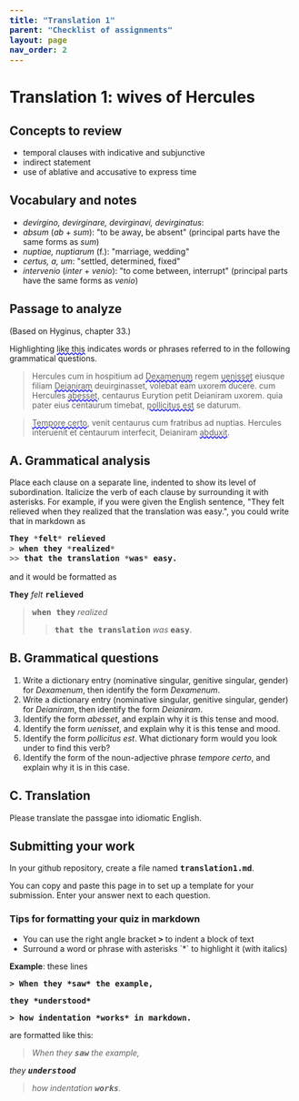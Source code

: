 ```yaml
---
title: "Translation 1"
parent: "Checklist of assignments"
layout: page
nav_order: 2
---
```



# Translation 1: wives of Hercules


## Concepts to review 

- temporal clauses with indicative and subjunctive
- indirect statement
- use of ablative and accusative to express time

## Vocabulary and notes

- *devirgino, devirginare, devirginavi, devirginatus*:
- *absum* (*ab* + *sum*): "to be away, be absent" (principal parts have the same forms as *sum*)
- *nuptiae, nuptiarum* (f.): "marriage, wedding"
- *certus, a, um*: "settled, determined, fixed"
- *intervenio* (*inter* + *venio*): "to come between, interrupt" (principal parts have the same forms as *venio*)

## Passage to analyze

(Based on Hyginus, chapter 33.)

Highlighting <span class='query'>like this</span> indicates words or phrases referred to in the following grammatical questions.

> Hercules cum in hospitium ad <span class='query'>Dexamenum</span> regem <span class='query'>uenisset</span> eiusque filiam <span class='query'>Deianiram</span> deuirginasset, volebat eam uxorem ducere.  cum Hercules <span class='query'>abesset</span>,  centaurus Eurytion petit Deianiram uxorem. quia pater eius centaurum timebat, <span class='query'>pollicitus est</span> se daturum.

><span class='query'>Tempore certo</span>, venit centaurus cum fratribus ad nuptias. Hercules interuenit et centaurum interfecit, Deianiram <span class='query'>abduxit</span>.




## A. Grammatical analysis

Place each clause on a separate line, indented to show its level of subordination.  Italicize the verb of each clause by surrounding it with asterisks. For example, if you were given the English sentence, "They felt relieved when they realized that the translation was easy.", you could write that in markdown as

```julia
They *felt* relieved
> when they *realized*
>> that the translation *was* easy. 
```

and it would be formatted as

`They` *felt* `relieved`
> `when they` *realized*
>> `that the translation` *was* `easy`.



## B. Grammatical questions

1. Write a dictionary entry (nominative singular, genitive singular, gender) for *Dexamenum*, then identify the form *Dexamenum*.
1. Write a dictionary entry (nominative singular, genitive singular, gender) for *Deianiram*, then identify the form *Deianiram*.
1. Identify the form *abesset*, and explain why it is this tense and mood.
1. Identify the form *uenisset*, and explain why it is this tense and mood.
1. Identify the form *pollicitus est*.  What dictionary form would you look under to find this verb?
1. Identify the form of the noun-adjective phrase *tempore certo*, and explain why it is in this case.

## C. Translation

Please translate the passgae into idiomatic English.

## Submitting your work



In your github repository, create a file named `translation1.md`.

You can copy and paste this page in to set up a template for your submission.  Enter your answer next to each question.



<div class="note">
<h3>Tips for formatting your quiz in markdown</h3>

<ul>
<li>You can use the right angle bracket <code>></code> to indent a block of text</li>
<li>Surround a word or phrase with asterisks `*` to highlight it (with italics)</li>
</ul>

</div>


<p><b>Example</b>:  these lines</p>
<p><code>> When they *saw* the example,</code></p>
<p><code>they *understood*</code></p> 
<p><code>> how indentation *works* in markdown.</code></p>

are formatted like this:

>*When they `saw` the example,*

*they `understood`*

> *how indentation `works`.*

<style>
code {
  font-size: 100%;
  font-weight:  bold;
}

.query {
  text-decoration-line: underline;
  text-decoration-style: wavy;
  text-decoration-color: blue;
}
</style>
<link rel="stylesheet" type="text/css" href="../../css/introlatin.css">

